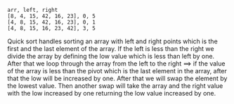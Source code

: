 ```
arr, left, right
[8, 4, 15, 42, 16, 23], 0, 5
[4, 8, 15, 42, 16, 23], 0, 1
[4, 8, 15, 16, 23, 42], 3, 5
```

Quick sort handles sorting an array with left and right points which is the first and the last element of the array. If the left is less than the right we divide the array by defining the low value which is less than left by one. After that we loop through the array from the left to the right ==> if the value of the array is less than the pivot which is the last element in the array, after that the low will be increased by one. After that we will swap the element by the lowest value. Then another swap will take the array and the right value with the low increased by one returning the low value increased by one.
